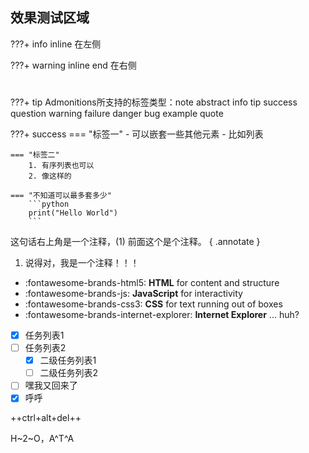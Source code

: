 ## 效果测试区域

???+ info inline 
	在左侧

???+ warning inline end
	在右侧

# 
######

???+ tip
	Admonitions所支持的标签类型：note abstract info tip success question warning failure danger bug example quote

???+ success
	=== "标签一"
		- 可以嵌套一些其他元素
		- 比如列表

	=== "标签二"
		1. 有序列表也可以
		2. 像这样的
	
	=== "不知道可以最多套多少"
		```python
		print("Hello World")
		```

这句话右上角是一个注释，(1) 前面这个是个注释。
{ .annotate }

1. 说得对，我是一个注释！！！

<div class="grid cards" markdown>

- :fontawesome-brands-html5: __HTML__ for content and structure
- :fontawesome-brands-js: __JavaScript__ for interactivity
- :fontawesome-brands-css3: __CSS__ for text running out of boxes
- :fontawesome-brands-internet-explorer: __Internet Explorer__ ... huh?

</div>

- [x] 任务列表1
- [ ] 任务列表2
	* [x] 二级任务列表1
	* [ ] 二级任务列表2
- [ ] 嘿我又回来了
- [x] 呼呼

++ctrl+alt+del++

H~2~O，A^T^A


